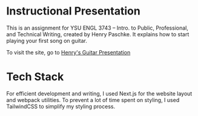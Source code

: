 # Instructional Presentation

This is an assignment for YSU ENGL 3743 – Intro. to Public, Professional, and Technical Writing, created by Henry Paschke. It explains how to start playing your first song on guitar.

To visit the site, go to [Henry's Guitar Presentation](https://henry-paschke.github.io/writing_site/)

# Tech Stack

For efficient development and writing, I used Next.js for the website layout and webpack utilities. To prevent a lot of time spent on styling, I used TailwindCSS to simplify my styling process.
